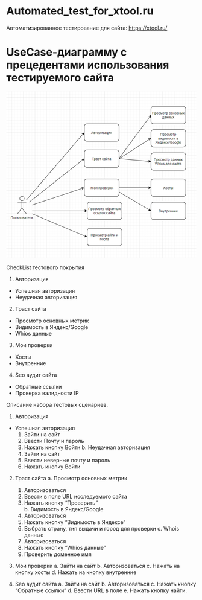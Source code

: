 # Automated_test_for_xtool.ru

Автоматизированное тестирование для сайта: https://xtool.ru/



# UseCase-диаграмму с прецедентами использования тестируемого сайта

![alt text](https://github.com/progML/Automated_test_for_xtool.ru/blob/master/UseCase.png)


CheckList тестового покрытия
1)	Авторизация
+ Успешная авторизация
+ Неудачная авторизация
2)	Траст сайта
+	Просмотр основных метрик
+ Видимость в Яндекс/Google
+	Whios данные
3)	Мои проверки
+	Хосты
+	Внутренние
4)	Seo аудит сайта
+	Обратные ссылки
+	Проверка валидности IP


Описание набора тестовых сценариев.
1)	Авторизация
  +	Успешная авторизация
    1.	Зайти на сайт
    2.	Ввести Почту и пароль
    3.	Нажать кнопку Войти
  b.	Неудачная авторизация
    1.	Зайти на сайт
    2.	Ввести неверные почту и пароль
    3.	Нажать кнопку Войти


2.	Траст сайта
  a.	Просмотр основных метрик
    1. Авторизоваться 
    2. Ввести в поле URL исследуемого сайта 
    3. Нажать кнопку “Проверить”   
  b.	Видимость в Яндекс/Google
    1. Авторизоваться 
    2. Нажать кнопку “Видимость в Яндексе” 
    3. Выбрать страну, тип выдачи и город для проверки
  c.	Whois данные 
    1. Авторизоваться 
    2. Нажать кнопку “Whios данные” 
    3. Проверить доменное имя


3.	Мои проверки
  a.	Зайти на сайт
  b.	Авторизоваться 
  c.	Нажать на кнопку хосты
  d.	Нажать на кнопку внутренние

4.	Seo аудит сайта
  a.	Зайти на сайт
  b.	Авторизоваться 
  c.	Нажать кнопку “Обратные ссылки”
  d.	Ввести URL в поле
  e.	Нажать кнопку найти.
